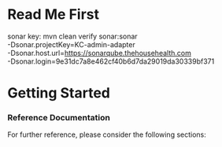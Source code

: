 # Read Me First
sonar key:
mvn clean verify sonar:sonar \
-Dsonar.projectKey=KC-admin-adapter \
-Dsonar.host.url=https://sonarqube.thehousehealth.com \
-Dsonar.login=9e31dc7a8e462cf40b6d7da29019da30339bf371
# Getting Started

### Reference Documentation
For further reference, please consider the following sections:

